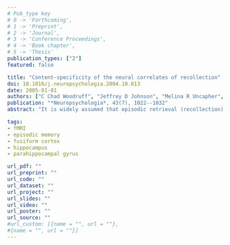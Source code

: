 ```yaml
---
# Pub_type key
# 0 -> 'Forthcoming',
# 1 -> 'Preprint',
# 2 -> 'Journal',
# 3 -> 'Conference Proceedings',
# 4 -> 'Book chapter',
# 5 -> 'Thesis'
publication_types: ["2"]
featured: false

title: "Content-specificity of the neural correlates of recollection"
doi: 10.1016/j.neuropsychologia.2004.10.013
date: 2005-01-01
authors: ["C Chad Woodruff", "Jeffrey D Johnson", "Melina R Uncapher", "Michael D Rugg"]
publication: "*Neuropsychologia*, 43(7), 1022--1032"
abstract: "It is widely assumed that episodic retrieval (recollection) involves reinstatement of cortical activity engaged during the processing of an episode when it was initially experienced. It follows from this assumption that the cortical correlates of recollection should differ with the content of what is recollected, and that retrieval of different content should be associated with activity in functionally distinct cortical regions. The present experiment investigated these predictions. Subjects (N=17) studied a mixed list of words and pictures and were then presented with a test list comprised of words only. Test items were studied words, the names of studied pictures, and unstudied (new) words. Functional magnetic resonance images were acquired while the subjects made Remember/Know/New judgments to these test words. Independent of study material, studied items endorsed as Remembered elicited greater activity than correctly classified unstudied items in several regions, including left frontal, left lateral parietal, and posterior cingulate cortex. In addition, Remembered items elicited greater activity in the right hippocampus and parahippocampal gyrus than items accorded Know judgments, replicating previous findings. Analysis of content-specific effects demonstrated a regional double-dissociation within left fusiform cortex; recollected words elicited greater activity than recollected pictures in lateral fusiform, whereas the reverse effect was evident in an anterior fusiform region. The lateral and anterior fusiform areas correspond closely to areas held to be functionally specialized for the processing of visual words and pictures, respectively. Thus, the current findings support the cortical reinstatement hypothesis of episodic retrieval."

tags: 
- fMRI
- episodic memory
- fusiform cortex
- hippocampus
- parahippocampal gyrus

url_pdf: ""
url_preprint: ""
url_code: ""
url_dataset: ""
url_project: ""
url_slides: ""
url_video: ""
url_poster: ""
url_source: ""
#url_custom: [{name = "", url = ""},
#{name = "", url = ""}]
---
```


